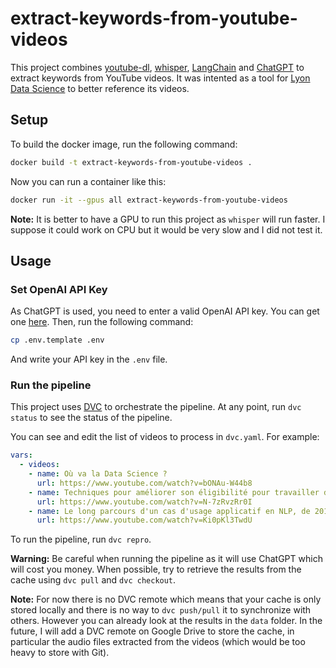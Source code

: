 # extract-keywords-from-youtube-videos
This project combines [youtube-dl](https://github.com/ytdl-org/youtube-dl), [whisper](https://github.com/openai/whisper), [LangChain](https://github.com/hwchase17/langchain) and [ChatGPT](https://chat.openai.com/) to extract keywords from YouTube videos. It was intented as a tool for [Lyon Data Science](https://www.youtube.com/@lyondatascience/videos) to better reference its videos.

## Setup
To build the docker image, run the following command:
```bash
docker build -t extract-keywords-from-youtube-videos .
```

Now you can run a container like this:
```bash
docker run -it --gpus all extract-keywords-from-youtube-videos
```

**Note:** It is better to have a GPU to run this project as `whisper` will run faster. I suppose it could work on CPU but it would be very slow and I did not test it.

## Usage
### Set OpenAI API Key
As ChatGPT is used, you need to enter a valid OpenAI API key. You can get one [here](https://platform.openai.com/). Then, run the following command:
```bash
cp .env.template .env
```

And write your API key in the `.env` file.

### Run the pipeline
This project uses [DVC](https://dvc.org/) to orchestrate the pipeline. At any point, run `dvc status` to see the status of the pipeline.

You can see and edit the list of videos to process in `dvc.yaml`. For example:
```yaml
vars:
  - videos:
    - name: Où va la Data Science ?
      url: https://www.youtube.com/watch?v=bONAu-W44b8
    - name: Techniques pour améliorer son éligibilité pour travailler dans la data
      url: https://www.youtube.com/watch?v=N-7zRvzRr0I
    - name: Le long parcours d'un cas d'usage applicatif en NLP, de 2013 à 2022
      url: https://www.youtube.com/watch?v=Ki0pKl3TwdU
```

To run the pipeline, run `dvc repro`.

**Warning:** Be careful when running the pipeline as it will use ChatGPT which will cost you money. When possible, try to retrieve the results from the cache using `dvc pull` and `dvc checkout`.

**Note:** For now there is no DVC remote which means that your cache is only stored locally and there is no way to `dvc push/pull` it to synchronize with others. However you can already look at the results in the `data` folder. In the future, I will add a DVC remote on Google Drive to store the cache, in particular the audio files extracted from the videos (which would be too heavy to store with Git).
